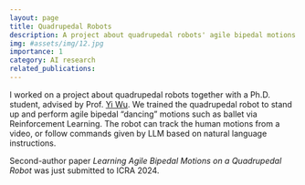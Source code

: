 ```yaml
---
layout: page
title: Quadrupedal Robots
description: A project about quadrupedal robots' agile bipedal motions.
img: #assets/img/12.jpg
importance: 1
category: AI research
related_publications:
---
```


I worked on a project about quadrupedal robots together with a Ph.D. student, advised by Prof. [Yi Wu](https://jxwuyi.weebly.com/). We trained the quadrupedal robot to stand up and perform agile bipedal “dancing” motions such as ballet via Reinforcement Learning. The robot can track the human motions from a video, or follow commands given by LLM based on natural language instructions.

Second-author paper *Learning Agile Bipedal Motions on a Quadrupedal Robot* was just submitted to ICRA 2024.

